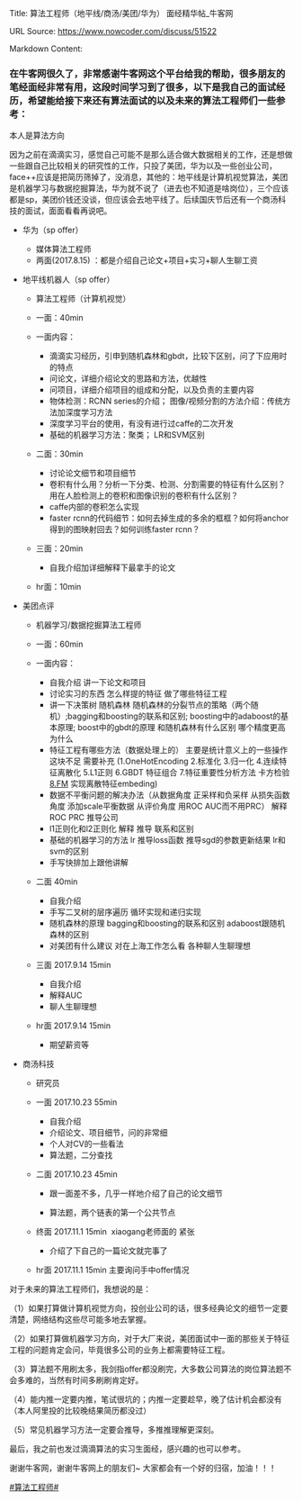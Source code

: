 Title: 算法工程师（地平线/商汤/美团/华为） 面经精华帖_牛客网

URL Source: https://www.nowcoder.com/discuss/51522

Markdown Content:
### 在牛客网很久了，非常感谢牛客网这个平台给我的帮助，很多朋友的笔经面经非常有用，这段时间学习到了很多，以下是我自己的面试经历，希望能给接下来还有算法面试的以及未来的算法工程师们一些参考：

本人是算法方向

因为之前在滴滴实习，感觉自己可能不是那么适合做大数据相关的工作，还是想做一些跟自己比较相关的研究性的工作，只投了美团，华为以及一些创业公司，face++应该是把简历筛掉了，没消息，其他的：地平线是计算机视觉算法，美团是机器学习与数据挖掘算法，华为就不说了（进去也不知道是啥岗位），三个应该都是sp，美团价钱还没谈，但应该会去地平线了。后续国庆节后还有一个商汤科技的面试，面面看看再说吧。

*   华为（sp offer）
    *   媒体算法工程师
    *   两面(2017.8.15) ：都是介绍自己论文+项目+实习+聊人生聊工资

*   地平线机器人（sp offer）
    *   算法工程师（计算机视觉）
        
    *   一面：40min
        
    *   一面内容：
        
        *   滴滴实习经历，引申到随机森林和gbdt，比较下区别，问了下应用时的特点
        *   问论文，详细介绍论文的思路和方法，优越性
        *   问项目，详细介绍项目的组成和分配，以及负责的主要内容
        *   物体检测：RCNN series的介绍； 图像/视频分割的方法介绍：传统方法加深度学习方法
        *   深度学习平台的使用，有没有进行过caffe的二次开发
        *   基础的机器学习方法：聚类； LR和SVM区别
    *   二面：30min
        
        *   讨论论文细节和项目细节
        *   卷积有什么用？分析一下分类、检测、分割需要的特征有什么区别？用在人脸检测上的卷积和图像识别的卷积有什么区别？
        *   caffe内部的卷积怎么实现
        *   faster rcnn的代码细节：如何去掉生成的多余的框框？如何将anchor得到的图映射回去？如何训练faster rcnn？
    *   三面：20min
        
        *   自我介绍加详细解释下最拿手的论文
    *   hr面：10min
        

*   美团点评
    *   机器学习/数据挖掘算法工程师
        
    *   一面：60min
        
    *   一面内容：
        
        *   自我介绍 讲一下论文和项目
        *   讨论实习的东西 怎么样提的特征 做了哪些特征工程
        *   讲一下决策树 随机森林 随机森林的分裂节点的策略（两个随机）;bagging和boosting的联系和区别; boosting中的adaboost的基本原理; boost中的gbdt的原理 和随机森林有什么区别 哪个精度更高 为什么
        *   特征工程有哪些方法（数据处理上的） 主要是统计意义上的一些操作 这块不足 需要补充 (1.OneHotEncoding 2.标准化 3.归一化 4.连续特征离散化 5.L1正则 6.GBDT 特征组合 7.特征重要性分析方法 卡方检验 [8.FM](https://gw-c.nowcoder.com/api/sparta/jump/link?link=http%3A%2F%2F8.fm%2F) 实现离散特征embeding)
        *   数据不平衡问题的解决办法（从数据角度 正采样和负采样 从损失函数角度 添加scale平衡数据 从评价角度 用ROC AUC而不用PRC） 解释ROC PRC 推导公司
        *   l1正则化和l2正则化 解释 推导 联系和区别
        *   基础的机器学习的方法 lr 推导loss函数 推导sgd的参数更新结果 lr和svm的区别
        *   手写快排加上跟他讲解
    *   二面 40min
        
        *   自我介绍
        *   手写二叉树的层序遍历 循环实现和递归实现
        *   随机森林的原理 bagging和boosting的联系和区别 adaboost跟随机森林的区别
        *   对美团有什么建议 对在上海工作怎么看 各种聊人生聊理想
    *   三面 2017.9.14 15min
        
        *   自我介绍
        *   解释AUC
        *   聊人生聊理想
    *   hr面 2017.9.14 15min
        
        *   期望薪资等
*   商汤科技
    
    *   研究员
    
    *   一面 2017.10.23 55min
        
        *   自我介绍
        *   介绍论文、项目细节，问的非常细
        *   个人对CV的一些看法
        *   算法题，二分查找
    *   二面 2017.10.23 45min
        *   跟一面差不多，几乎一样地介绍了自己的论文细节
            
        *   算法题，两个链表的第一个公共节点
            
    *   终面 2017.11.1 15min  xiaogang老师面的 紧张
        *   介绍了下自己的一篇论文就完事了
    *   hr面 2017.11.1 15min 主要询问手中offer情况

对于未来的算法工程师们，我想说的是：

（1）如果打算做计算机视觉方向，投创业公司的话，很多经典论文的细节一定要清楚，网络结构这些尽可能多地去掌握。

（2）如果打算做机器学习方向，对于大厂来说，美团面试中一面的那些关于特征工程的问题肯定会问，毕竟很多公司的业务上都需要特征工程。

（3）算法题不用刷太多，我剑指offer都没刷完，大多数公司算法的岗位算法题不会多难的，当然有时间多刷刷肯定好。

（4）能内推一定要内推，笔试很坑的；内推一定要趁早，晚了估计机会都没有（本人阿里投的比较晚结果简历都没过）

（5）常见机器学习方法一定要会推导，多推推理解更深刻。

最后，我之前也发过滴滴算法的实习生面经，感兴趣的也可以参考。

谢谢牛客网，谢谢牛客网上的朋友们~ 大家都会有一个好的归宿，加油！！！

[#算法工程师#](https://www.nowcoder.com/creation/subject/146d543971d045ba84b4b8a4dd573fff)
